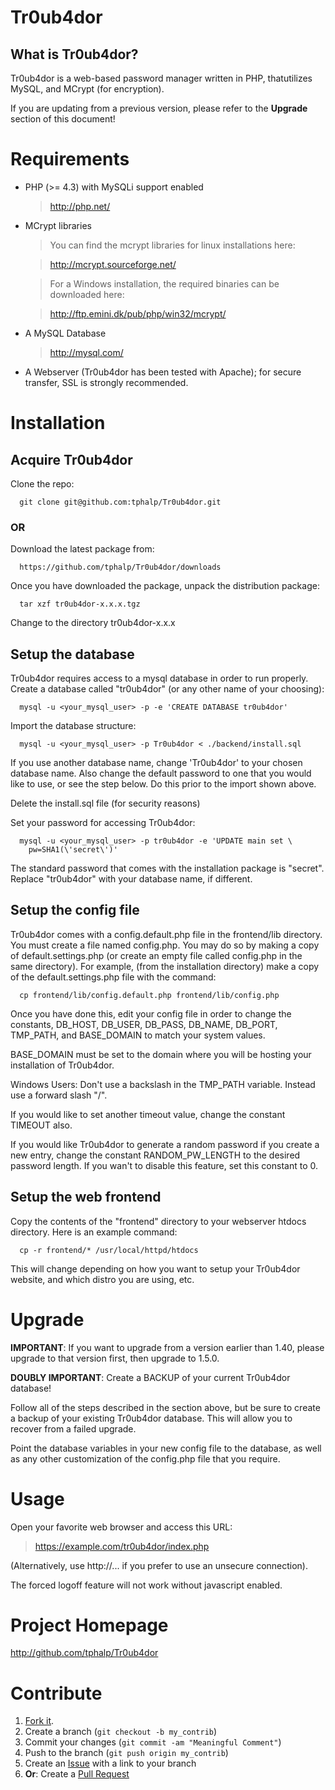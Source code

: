 Tr0ub4dor
=========


What is Tr0ub4dor?
------------------

Tr0ub4dor is a web-based password manager written in PHP, thatutilizes MySQL, and MCrypt (for encryption).

If you are updating from a previous version, please refer to the __Upgrade__ section of this document!


Requirements
============

-   PHP (>= 4.3) with MySQLi support enabled

    >http://php.net/

-   MCrypt libraries

    >You can find the mcrypt libraries for linux installations here:

    >http://mcrypt.sourceforge.net/

    >For a Windows installation, the required binaries can be downloaded here:

    >http://ftp.emini.dk/pub/php/win32/mcrypt/

-   A MySQL Database

    >http://mysql.com/

-   A Webserver (Tr0ub4dor has been tested with Apache); for secure transfer, SSL is strongly recommended.



Installation
============


Acquire Tr0ub4dor
------------------

  Clone the repo:

      git clone git@github.com:tphalp/Tr0ub4dor.git

### __OR__

  Download the latest package from:

      https://github.com/tphalp/Tr0ub4dor/downloads

  Once you have downloaded the package, unpack the distribution package:

      tar xzf tr0ub4dor-x.x.x.tgz

  Change to the directory tr0ub4dor-x.x.x

Setup the database
------------------

  Tr0ub4dor requires access to a mysql database in order to run properly. Create a database called "tr0ub4dor" (or any other name of your choosing):

      mysql -u <your_mysql_user> -p -e 'CREATE DATABASE tr0ub4dor'

  Import the database structure:

      mysql -u <your_mysql_user> -p Tr0ub4dor < ./backend/install.sql

  If you use another database name, change 'Tr0ub4dor' to your chosen database name. Also change the default password to one that you would like to use, or see the step below. Do this prior to the import shown above.

  Delete the install.sql file (for security reasons)

  Set your password for accessing Tr0ub4dor:

      mysql -u <your_mysql_user> -p tr0ub4dor -e 'UPDATE main set \
        pw=SHA1(\'secret\')'

  The standard password that comes with the installation package is "secret". Replace "tr0ub4dor" with your database name, if different.


Setup the config file
---------------------

  Tr0ub4dor comes with a config.default.php file in the frontend/lib directory. You must create a file named config.php. You may do so by making a copy of default.settings.php (or create an empty file called config.php in the same directory). For example, (from the installation directory) make a copy of the default.settings.php file with the command:

      cp frontend/lib/config.default.php frontend/lib/config.php

  Once you have done this, edit your config file in order to change the constants, DB_HOST, DB_USER, DB_PASS, DB_NAME, DB_PORT, TMP_PATH, and BASE_DOMAIN to match your system values.

  BASE_DOMAIN must be set to the domain where you will be hosting your installation of Tr0ub4dor.

  Windows Users: Don't use a backslash in the TMP_PATH variable. Instead use a forward slash "/".

  If you would like to set another timeout value, change the constant TIMEOUT also.

  If you would like Tr0ub4dor to generate a random password if you create a new entry, change the constant RANDOM_PW_LENGTH to the desired password length. If you wan't to disable this feature, set this constant to 0.

Setup the web frontend
----------------------

  Copy the contents of the "frontend" directory to your webserver htdocs directory. Here is an example command:

      cp -r frontend/* /usr/local/httpd/htdocs

  This will change depending on how you want to setup your Tr0ub4dor website, and which distro you are using, etc.



Upgrade
=======

__IMPORTANT__: If you want to upgrade from a version earlier than 1.40, please upgrade to that version first, then upgrade to 1.5.0.

__DOUBLY IMPORTANT__: Create a BACKUP of your current Tr0ub4dor database!

Follow all of the steps described in the section above, but be sure to create a backup of your existing Tr0ub4dor database. This will allow you to recover from a failed upgrade.

Point the database variables in your new config file to the database, as well as any other customization of the config.php file that you require.



Usage
=====

Open your favorite web browser and access this URL:

>https://example.com/tr0ub4dor/index.php

(Alternatively, use http://... if you prefer to use an unsecure connection).

The forced logoff feature will not work without javascript enabled.


Project Homepage
================

http://github.com/tphalp/Tr0ub4dor


Contribute
==========

1. [Fork it][1].
2. Create a branch (`git checkout -b my_contrib`)
3. Commit your changes (`git commit -am "Meaningful Comment"`)
4. Push to the branch (`git push origin my_contrib`)
5. Create an [Issue][2] with a link to your branch
6. __Or__: Create a [Pull Request][3]

[1]: http://help.github.com/fork-a-repo/
[2]: http://github.com/tphalp/Tr0ub4dor/issues
[3]: http://help.github.com/send-pull-requests/